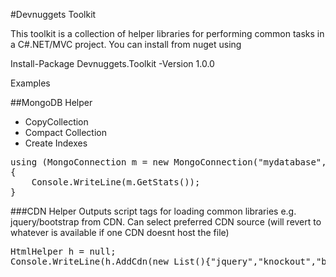 #Devnuggets Toolkit

This toolkit is a collection of helper libraries for performing common tasks in a C#.NET/MVC project.  You can install from nuget using 

Install-Package Devnuggets.Toolkit -Version 1.0.0

Examples

##MongoDB Helper

- CopyCollection
- Compact Collection
- Create Indexes

<pre>
using (MongoConnection m = new MongoConnection("mydatabase", new MongoConnectionStringFromWebConfig()))
{
    Console.WriteLine(m.GetStats());
}
</pre>

###CDN Helper
Outputs script tags for loading common libraries e.g. jquery/bootstrap from CDN.
Can select preferred CDN source (will revert to whatever is available if one CDN doesnt host the file)
<pre>
HtmlHelper h = null;
Console.WriteLine(h.AddCdn(new List<string>(){"jquery","knockout","bootstrap","fontawesome","datatables"}, CdnSourceType.MICROSOFT_AJAX));
</pre>